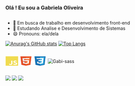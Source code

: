 ### Olá ! Eu sou a Gabriela Oliveira
##

- 🔭 Em busca de trabalho em desenvolvimento front-end
- 🌱 Estudando Analise e Desenvolvimento de Sistemas
- 😄 Pronouns: ela/dela

[![Anurag's GitHub stats](https://github-readme-stats.vercel.app/api?username=Gabriela74&show_icons=true&theme=radical)](https://github.com/Gabriela74/github-readme-stats)
[![Top Langs](https://github-readme-stats.vercel.app/api/top-langs/?username=Gabriela74&layout=compacttrue&theme=radical)](https://github.com/Gabriela74/github-readme-stats)
<div style="display: inline_block"><br>
  <img align="center" alt="Gabi-Js" height="30" width="40" src="https://raw.githubusercontent.com/devicons/devicon/master/icons/javascript/javascript-plain.svg">
  <img align="center" alt="Gabi-HTML" height="30" width="40" src="https://raw.githubusercontent.com/devicons/devicon/master/icons/html5/html5-original.svg">
  <img align="center" alt="Gabi-CSS" height="30" width="40" src="https://raw.githubusercontent.com/devicons/devicon/master/icons/css3/css3-original.svg">
  <img align="center" alt="Gabi-sass" height="30" width="40" src="https://cdn.jsdelivr.net/gh/devicons/devicon/icons/sass/sass-original.svg" />
</div>

  ##
  
  <div> 
  <a href="https://www.instagram.com/gabryelacostta/" target="_blank"><img src="https://img.shields.io/badge/-Instagram-%23E4405F?style=for-the-badge&logo=instagram&logoColor=white" target="_blank"></a> 
  <a href = "mailto:gabrielaacostta74@gmail.com"><img src="https://img.shields.io/badge/-Gmail-%23333?style=for-the-badge&logo=gmail&logoColor=white" target="_blank"></a>
  <a href="https://www.linkedin.com/in/gabriela-costa-silva-48229885/" target="_blank"><img src="https://img.shields.io/badge/-LinkedIn-%230077B5?style=for-the-badge&logo=linkedin&logoColor=white" target="_blank"></a> 
  
</div>
